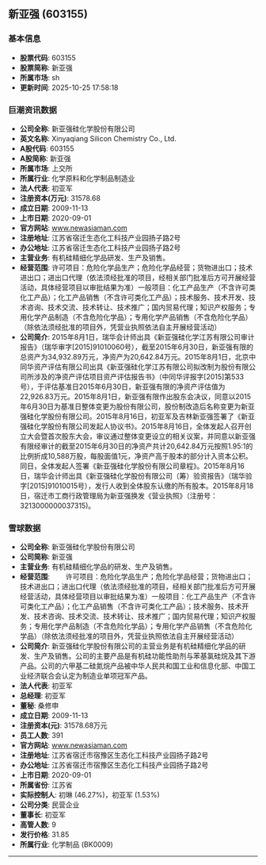 ## 新亚强 (603155)

### 基本信息

- **股票代码**: 603155
- **股票简称**: 新亚强
- **所属市场**: sh
- **更新时间**: 2025-10-25 17:58:18

### 巨潮资讯数据

- **公司全称**: 新亚强硅化学股份有限公司
- **英文名称**: Xinyaqiang Silicon Chemistry Co., Ltd.
- **A股代码**: 603155
- **A股简称**: 新亚强
- **所属市场**: 上交所
- **所属行业**: 化学原料和化学制品制造业
- **法人代表**: 初亚军
- **注册资本(万元)**: 31578.68
- **成立日期**: 2009-11-13
- **上市日期**: 2020-09-01
- **官方网站**: www.newasiaman.com
- **注册地址**: 江苏省宿迁生态化工科技产业园扬子路2号
- **办公地址**: 江苏省宿迁生态化工科技产业园扬子路2号
- **主营业务**: 有机硅精细化学品研发、生产及销售。
- **经营范围**: 许可项目：危险化学品生产；危险化学品经营；货物进出口；技术进出口；进出口代理（依法须经批准的项目，经相关部门批准后方可开展经营活动，具体经营项目以审批结果为准）一般项目：化工产品生产（不含许可类化工产品）；化工产品销售（不含许可类化工产品）；技术服务、技术开发、技术咨询、技术交流、技术转让、技术推广；国内贸易代理；知识产权服务；专用化学产品制造（不含危险化学品）；专用化学产品销售（不含危险化学品）（除依法须经批准的项目外，凭营业执照依法自主开展经营活动）
- **公司简介**: 2015年8月1日，瑞华会计师出具《新亚强硅化学江苏有限公司审计报告》（瑞华审字[2015]91010060号），截至2015年6月30日，新亚强有限的总资产为34,932.89万元，净资产为20,642.84万元。2015年8月1日，北京中同华资产评估有限公司出具《新亚强硅化学江苏有限公司拟改制为股份有限公司所涉及的净资产评估项目资产评估报告书》（中同华评报字[2015]第533号），于评估基准日2015年6月30日，新亚强有限的净资产评估值为22,926.83万元。2015年8月1日，新亚强有限作出股东会决议，同意以2015年6月30日为基准日整体变更为股份有限公司，股份制改造后名称变更为新亚强硅化学股份有限公司。2015年8月16日，初亚军及吉林新亚强签署了《新亚强硅化学股份有限公司发起人协议书》。2015年8月16日，全体发起人召开创立大会暨首次股东大会，审议通过整体变更设立的相关议案，并同意以新亚强有限经审计的截至2015年6月30日的净资产共计20,642.84万元按照1.95:1的比例折成10,588万股，每股面值1元，净资产高于股本的部分计入资本公积。同日，全体发起人签署《新亚强硅化学股份有限公司章程》。2015年8月16日，瑞华会计师出具《新亚强硅化学股份有限公司（筹）验资报告》（瑞华验字[2015]91010015号），发行人收到全体股东认缴的所有股本。2015年8月18日，宿迁市工商行政管理局为新亚强换发《营业执照》（注册号：3213000000037315)。

### 雪球数据

- **公司全称**: 新亚强硅化学股份有限公司
- **公司简称**: 新亚强
- **主营业务**: 有机硅精细化学品的研发、生产及销售。
- **经营范围**: 　　许可项目：危险化学品生产；危险化学品经营；货物进出口；技术进出口；进出口代理（依法须经批准的项目，经相关部门批准后方可开展经营活动，具体经营项目以审批结果为准）一般项目：化工产品生产（不含许可类化工产品）；化工产品销售（不含许可类化工产品）；技术服务、技术开发、技术咨询、技术交流、技术转让、技术推广；国内贸易代理；知识产权服务；专用化学产品制造（不含危险化学品）；专用化学产品销售（不含危险化学品）（除依法须经批准的项目外，凭营业执照依法自主开展经营活动）
- **公司简介**: 新亚强硅化学股份有限公司的主营业务是有机硅精细化学品的研发、生产及销售。公司的主要产品是有机硅功能性助剂与苯基氯硅烷及其下游产品。公司的六甲基二硅氮烷产品被中华人民共和国工业和信息化部、中国工业经济联合会认定为制造业单项冠军产品。
- **法人代表**: 初亚军
- **总经理**: 初亚军
- **董秘**: 桑修申
- **成立日期**: 2009-11-13
- **注册资本(元)**: 31578.68万元
- **员工人数**: 391
- **官方网站**: www.newasiaman.com
- **注册地址**: 江苏省宿迁市宿豫区生态化工科技产业园扬子路2号
- **办公地址**: 江苏省宿迁市宿豫区生态化工科技产业园扬子路2号
- **上市日期**: 2020-09-01
- **所属省份**: 江苏省
- **实际控制人**: 初琳 (46.27%)，初亚军 (1.53%)
- **公司分类**: 民营企业
- **董事长**: 初亚军
- **高管人数**: 9
- **发行价格**: 31.85
- **所属行业**: 化学制品 (BK0009)

---